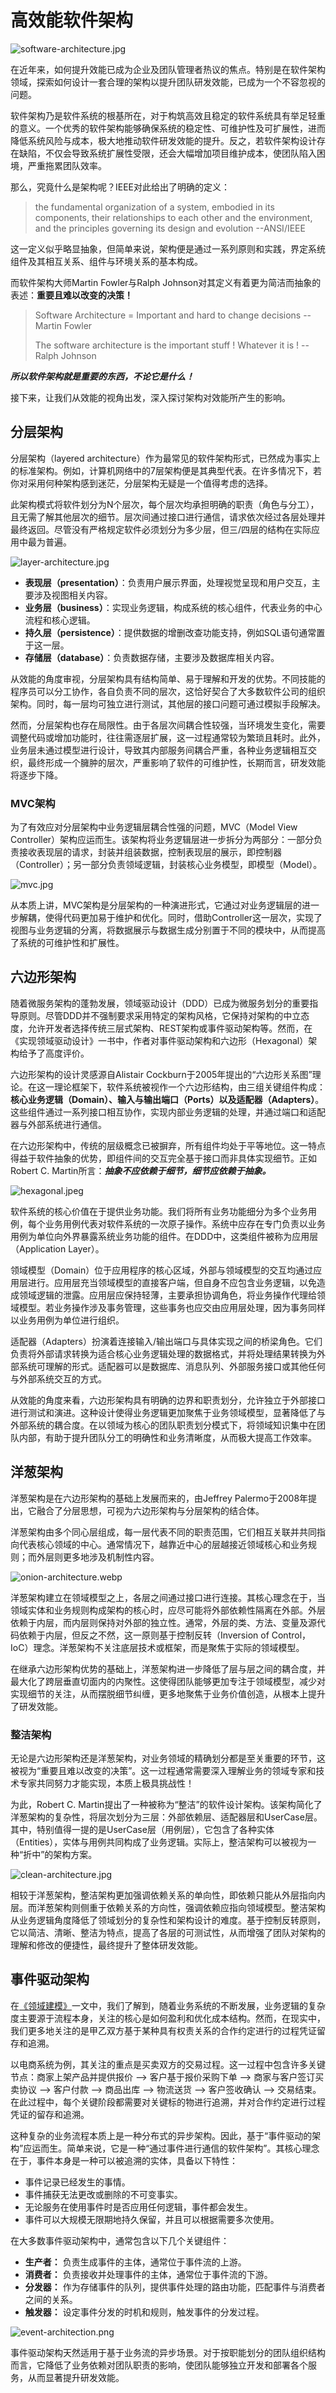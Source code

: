 # 高效能软件架构

![software-architecture.jpg](https://s1.locimg.com/2024/10/04/03cc426870ee1.jpg)

在近年来，如何提升效能已成为企业及团队管理者热议的焦点。特别是在软件架构领域，探索如何设计一套合理的架构以提升团队研发效能，已成为一个不容忽视的问题。

软件架构乃是软件系统的根基所在，对于构筑高效且稳定的软件系统具有举足轻重的意义。一个优秀的软件架构能够确保系统的稳定性、可维护性及可扩展性，进而降低系统风险与成本，极大地推动软件研发效能的提升。反之，若软件架构设计存在缺陷，不仅会导致系统扩展性受限，还会大幅增加项目维护成本，使团队陷入困境，严重拖累团队效率。

那么，究竟什么是架构呢？IEEE对此给出了明确的定义：
> the fundamental organization of a system, embodied in its components, their relationships to each other and the environment, and the principles governing its design and evolution         --ANSI/IEEE

这一定义似乎略显抽象，但简单来说，架构便是通过一系列原则和实践，界定系统组件及其相互关系、组件与环境关系的基本构成。

而软件架构大师Martin Fowler与Ralph Johnson对其定义有着更为简洁而抽象的表述：**重要且难以改变的决策！**
> Software Architecture = Important and hard to change decisions   --Martin Fowler
>
> The software architecture is the important stuff ! Whatever it is !   --Ralph Johnson

***所以软件架构就是重要的东西，不论它是什么！***

接下来，让我们从效能的视角出发，深入探讨架构对效能所产生的影响。

## 分层架构

分层架构（layered architecture）作为最常见的软件架构形式，已然成为事实上的标准架构。例如，计算机网络中的7层架构便是其典型代表。在许多情况下，若你对采用何种架构感到迷茫，分层架构无疑是一个值得考虑的选择。

此架构模式将软件划分为N个层次，每个层次均承担明确的职责（角色与分工），且无需了解其他层次的细节。层次间通过接口进行通信，请求依次经过各层处理并最终返回。尽管没有严格规定软件必须划分为多少层，但三/四层的结构在实际应用中最为普遍。

![layer-architecture.jpg](https://s1.locimg.com/2024/10/04/f5dd71bf593c9.jpg)

* **表现层（presentation）**：负责用户展示界面，处理视觉呈现和用户交互，主要涉及视图相关内容。
* **业务层（business）**：实现业务逻辑，构成系统的核心组件，代表业务的中心流程和核心逻辑。
* **持久层（persistence）**：提供数据的增删改查功能支持，例如SQL语句通常置于这一层。
* **存储层（database）**：负责数据存储，主要涉及数据库相关内容。

从效能的角度审视，分层架构具有结构简单、易于理解和开发的优势。不同技能的程序员可以分工协作，各自负责不同的层次，这恰好契合了大多数软件公司的组织架构。同时，每一层均可独立进行测试，其他层的接口问题可通过模拟手段解决。

然而，分层架构也存在局限性。由于各层次间耦合性较强，当环境发生变化，需要调整代码或增加功能时，往往需逐层扩展，这一过程通常较为繁琐且耗时。此外，业务层未通过模型进行设计，导致其内部服务间耦合严重，各种业务逻辑相互交织，最终形成一个臃肿的层次，严重影响了软件的可维护性，长期而言，研发效能将逐步下降。

### MVC架构

为了有效应对分层架构中业务逻辑层耦合性强的问题，MVC（Model View Controller）架构应运而生。该架构将业务逻辑层进一步拆分为两部分：一部分负责接收表现层的请求，封装并组装数据，控制表现层的展示，即控制器（Controller）；另一部分负责领域逻辑，封装核心业务模型，即模型（Model）。

![mvc.jpg](https://s1.locimg.com/2024/10/04/fdd632c2e6068.jpg)

从本质上讲，MVC架构是分层架构的一种演进形式，它通过对业务逻辑层的进一步解耦，使得代码更加易于维护和优化。同时，借助Controller这一层次，实现了视图与业务逻辑的分离，将数据展示与数据生成分别置于不同的模块中，从而提高了系统的可维护性和扩展性。

## 六边形架构

随着微服务架构的蓬勃发展，领域驱动设计（DDD）已成为微服务划分的重要指导原则。尽管DDD并不强制要求采用特定的架构风格，它保持对架构的中立态度，允许开发者选择传统三层式架构、REST架构或事件驱动架构等。然而，在《实现领域驱动设计》一书中，作者对事件驱动架构和六边形（Hexagonal）架构给予了高度评价。

六边形架构的设计灵感源自Alistair Cockburn于2005年提出的“六边形关系图”理论。在这一理论框架下，软件系统被视作一个六边形结构，由三组关键组件构成：**核心业务逻辑（Domain）、输入与输出端口（Ports）以及适配器（Adapters）**。这些组件通过一系列接口相互协作，实现内部业务逻辑的处理，并通过端口和适配器与外部系统进行通信。

在六边形架构中，传统的层级概念已被摒弃，所有组件均处于平等地位。这一特点得益于软件抽象的优势，即组件间的交互完全基于接口而非具体实现细节。正如Robert C. Martin所言：***抽象不应依赖于细节，细节应依赖于抽象。***

![hexagonal.jpeg](https://s1.locimg.com/2024/10/07/77a0d899c1edc.jpeg)

软件系统的核心价值在于提供业务功能。我们将所有业务功能细分为多个业务用例，每个业务用例代表对软件系统的一次原子操作。系统中应存在专门负责以业务用例为单位向外界暴露系统业务功能的组件。在DDD中，这类组件被称为应用层（Application Layer）。

领域模型（Domain）位于应用程序的核心区域，外部与领域模型的交互均通过应用层进行。应用层充当领域模型的直接客户端，但自身不应包含业务逻辑，以免造成领域逻辑的泄露。应用层应保持轻薄，主要承担协调角色，将业务操作代理给领域模型。若业务操作涉及事务管理，这些事务也应交由应用层处理，因为事务同样以业务用例为单位进行组织。

适配器（Adapters）扮演着连接输入/输出端口与具体实现之间的桥梁角色。它们负责将外部请求转换为适合核心业务逻辑处理的数据格式，并将处理结果转换为外部系统可理解的形式。适配器可以是数据库、消息队列、外部服务接口或其他任何与外部系统交互的方式。

从效能的角度来看，六边形架构具有明确的边界和职责划分，允许独立于外部接口进行测试和演进。这种设计使得业务逻辑更加聚焦于业务领域模型，显著降低了与外部系统的耦合度。在以领域为核心的团队职责划分模式下，将领域知识集中在团队内部，有助于提升团队分工的明确性和业务清晰度，从而极大提高工作效率。

## 洋葱架构

洋葱架构是在六边形架构的基础上发展而来的，由Jeffrey Palermo于2008年提出，它融合了分层思想，可视为六边形架构与分层架构的结合体。

洋葱架构由多个同心层组成，每一层代表不同的职责范围，它们相互关联并共同指向代表核心领域的中心。通常情况下，越靠近中心的层越接近领域核心和业务规则；而外层则更多地涉及机制性内容。

![onion-architecture.webp](https://s1.locimg.com/2024/10/13/b9cba66af1313.webp)

洋葱架构建立在领域模型之上，各层之间通过接口进行连接。其核心理念在于，当领域实体和业务规则构成架构的核心时，应尽可能将外部依赖性隔离在外部。外层依赖于内层，而内层则保持对外部的独立性。通常，外层的类、方法、变量及源代码依赖于内层，但反之不然，这一原则基于控制反转（Inversion of Control，IoC）理念。洋葱架构不关注底层技术或框架，而是聚焦于实际的领域模型。

在继承六边形架构优势的基础上，洋葱架构进一步降低了层与层之间的耦合度，并最大化了跨层垂直切面内的内聚性。这使得团队能够更加专注于领域模型，减少对实现细节的关注，从而摆脱细节纠缠，更多地聚焦于业务价值创造，从根本上提升了研发效能。

### 整洁架构

无论是六边形架构还是洋葱架构，对业务领域的精确划分都是至关重要的环节，这被视为“重要且难以改变的决策”。这一过程通常需要深入理解业务的领域专家和技术专家共同努力才能实现，本质上极具挑战性！

为此，Robert C. Martin提出了一种被称为“整洁”的软件设计架构。该架构简化了洋葱架构的复杂性，将层次划分为三层：外部依赖层、适配器层和UserCase层。其中，特别值得一提的是UserCase层（用例层），它包含了各种实体（Entities），实体与用例共同构成了业务逻辑。实际上，整洁架构可以被视为一种“折中”的架构方案。

![clean-architecture.jpg](https://s1.locimg.com/2024/10/13/0dc1eab51c6e3.jpg)

相较于洋葱架构，整洁架构更加强调依赖关系的单向性，即依赖只能从外层指向内层。而洋葱架构则侧重于依赖关系的方向性，强调依赖应指向领域模型。整洁架构从业务逻辑角度降低了领域划分的复杂性和架构设计的难度。基于控制反转原则，它以简洁、清晰、整洁为特点，提高了各层的可测试性，从而增强了团队对架构的理解和修改的便捷性，最终提升了整体研发效能。

## 事件驱动架构

在[《领域建模》](https://jade-hub.com/articles?articleId=3.4)一文中，我们了解到，随着业务系统的不断发展，业务逻辑的复杂度主要源于流程本身，关注的核心是如何盈利和优化成本结构。然而，在现实中，我们更多地关注的是甲乙双方基于某种具有权责关系的合作约定进行的过程凭证留存和追溯。

以电商系统为例，其关注的重点是买卖双方的交易过程。这一过程中包含许多关键节点：商家上架产品并提供报价 --> 客户基于报价采购下单 --> 商家与客户签订买卖协议 --> 客户付款 --> 商品出库 --> 物流送货 --> 客户签收确认 --> 交易结束。在此过程中，每个关键阶段都需要对关键标的物进行追溯，并对合作约定进行过程凭证的留存和追溯。

这种复杂的业务流程本质上是一种分布式的异步架构。因此，基于“事件驱动的架构”应运而生。简单来说，它是一种“通过事件进行通信的软件架构”。其核心理念在于，事件本身是一种可以被追溯的实体，具备以下特性：
* 事件记录已经发生的事情。
* 事件捕获无法更改或删除的不可变事实。
* 无论服务在使用事件时是否应用任何逻辑，事件都会发生。
* 事件可以大规模无限期地持久保留，并且可以根据需要多次使用。

在大多数事件驱动架构中，通常包含以下几个关键组件：
* **生产者：** 负责生成事件的主体，通常位于事件流的上游。
* **消费者：** 负责接收并处理事件的主体，通常位于事件流的下游。
* **分发器：** 作为存储事件的队列，提供事件处理的路由功能，匹配事件与消费者之间的关系。
* **触发器：** 设定事件分发的时机和规则，触发事件的分发过程。

![event-architection.png](https://s1.locimg.com/2024/10/13/015a4202eb816.png)

事件驱动架构天然适用于基于业务流的异步场景。对于按职能划分的团队组织结构而言，它降低了业务依赖对团队职责的影响，使团队能够独立开发和部署各个服务，从而显著提升研发效能。
